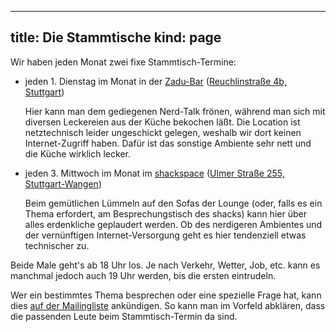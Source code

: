 -----
title: Die Stammtische
kind: page
-----

Wir haben jeden Monat zwei fixe Stammtisch-Termine:

- jeden 1. Dienstag im Monat in der [Zadu-Bar](http://www.zadu.de/)
([Reuchlinstraße 4b, Stuttgart](http://www.openstreetmap.org/way/28098272))

    Hier kann man dem gediegenen Nerd-Talk frönen, während man sich mit
diversen Leckereien aus der Küche bekochen läßt. Die Location ist
netztechnisch leider ungeschickt gelegen, weshalb wir dort keinen
Internet-Zugriff haben. Dafür ist das sonstige Ambiente sehr nett und
die Küche wirklich lecker.

- jeden 3. Mittwoch im Monat im [shackspace](http://www.shackspace.de/)
([Ulmer Straße 255, Stuttgart-Wangen](http://www.openstreetmap.org/way/117462257))

    Beim gemütlichen Lümmeln auf den Sofas der Lounge (oder, falls es ein
Thema erfordert, am Besprechungstisch des shacks) kann hier über alles
erdenkliche geplaudert werden. Ob des nerdigeren Ambientes und der
vernünftigen Internet-Versorgung geht es hier tendenziell etwas
technischer zu.

Beide Male geht's ab 18 Uhr los. Je nach Verkehr, Wetter, Job, etc.
kann es manchmal jedoch auch 19 Uhr werden, bis die ersten eintrudeln.

Wer ein bestimmtes Thema besprechen oder eine spezielle Frage hat, kann
dies [auf der Mailingliste](/about/contact/) ankündigen. So kann man im
Vorfeld abklären, dass die passenden Leute beim Stammtisch-Termin da sind.

